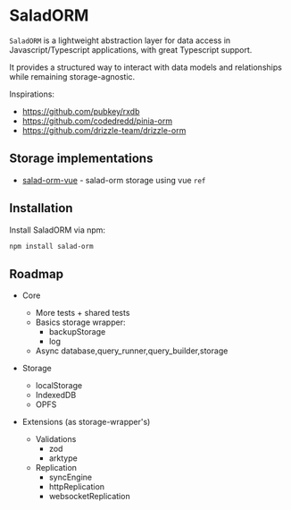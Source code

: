 # SaladORM

`SaladORM` is a lightweight abstraction layer for data access in Javascript/Typescript applications, with great Typescript support.

It provides a structured way to interact with data models and relationships while remaining storage-agnostic.

Inspirations:
- https://github.com/pubkey/rxdb
- https://github.com/codedredd/pinia-orm
- https://github.com/drizzle-team/drizzle-orm


## Storage implementations

- [salad-orm-vue](https://github.com/etienne1698/salad-orm/tree/main/packages/salad-orm-vue) - salad-orm storage using vue `ref`


## Installation

Install SaladORM via npm:

```sh
npm install salad-orm
```

## Roadmap

- Core 
    - More tests + shared tests
    - Basics storage wrapper:
        - backupStorage
        - log
    - Async database,query_runner,query_builder,storage 
- Storage
    - localStorage
    - IndexedDB
    - OPFS

- Extensions (as storage-wrapper's)
    - Validations
        - zod
        - arktype
    - Replication 
        - syncEngine
        - httpReplication
        - websocketReplication